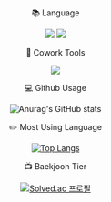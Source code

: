 <div align="center">
 
:books: Language

<img src="https://img.shields.io/badge/python-3776AB?style=for-the-badge&logo=python&logoColor=white">  <img src="https://img.shields.io/badge/JAVA-FF9E0F?style=for-the-badge&logo=JAVA&logoColor=white">

 
:wrench: Cowork Tools
 
 <img src="https://img.shields.io/badge/Github-181717?style=for-the-badge&logo=Github&logoColor=white">


:computer: Github Usage

![Anurag's GitHub stats](https://github-readme-stats.vercel.app/api?username=iyongchan&show_icons=true&theme=radical)



:pencil2: Most Using Language

[![Top Langs](https://github-readme-stats.vercel.app/api/top-langs/?username=iyongchan)](https://github.com/anuraghazra/github-readme-stats)
 
 
 :tv: Baekjoon Tier
 
 [![Solved.ac
프로필](http://mazassumnida.wtf/api/v2/generate_badge?boj=yongchan11111)](https://solved.ac/yongchan11111)
 
 
</div>



